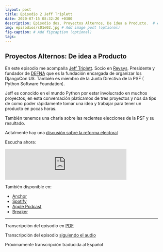 ```yaml
---
layout: post
title: Episodio 2 Jeff Triplett
date: 2020-07-15 08:32:20 +0300
description: Episodio dos. Proyectos Alternos, De idea a Producto.  # Add post description (optional)
img: episodios/s01e02.jpg # Add image post (optional)
fig-caption: # Add figcaption (optional)
tags:
---
```


## Proyectos Alternos: De idea a Producto

En este episodio me acompaña [Jeff Triplett](http://jefftriplett.com/). Socio en [Revsys](https://www.revsys.com/). Presidente y fundador de [DEFNA](defna.org) que es la fundación encargada de organizar los DjangoCon US. También es miembro de la Junta Directiva de la PSF ( Python Software Foundation).

Jeff es conocido en el mundo Python por estar involucrado en muchos proyectos, en esta conversación platicamos de tres proyectos y nos da tips de como poder rápidamente tomar una idea y trabajar para tener un producto en pocas horas. 

También tenemos una charla sobre las recientes elecciones de la PSF y su resultado.

Actalmente hay una [discusión sobre la reforma electoral](https://discuss.python.org/t/psf-board-election-reform/4527)

Escucha ahora:

<iframe src="https://anchor.fm/espaciosabiertos/embed/episodes/Proyectos-de-idea-a-producto-egpcck" height="102px" width="400px" frameborder="0" scrolling="no"></iframe>

También disponible en:

* [Anchor](https://anchor.fm/espaciosabiertos)
* [Spotify](https://open.spotify.com/show/0OZYcWCNqmhiql61kqu6ay)
* [Apple Podcast](https://podcasts.apple.com/mx/podcast/espacios-abiertos/id1522707168)
* [Breaker](https://www.breaker.audio/p/espacios-abiertos/)

--- 

Transcripción del episodio en <a href="../assets/transcriptions/s01_ep02.pdf" target="_blank">PDF</a>

Transcripción del episodio <a href="https://www.rev.com/transcript-editor/Edit?token=IlhoEtAwVbx7Vj15AriwRqaZdI9tlBcL9rPJqWRpsoDFj0iux26_Glk2a_YK59uwQN31VkNnUvoMOPRfKQM7_qzTJ1g&loadFrom=DocumentHeaderDeepLink" target="_blank">siguiendo el audio</a>

Próximamente transcripción traducida al Español